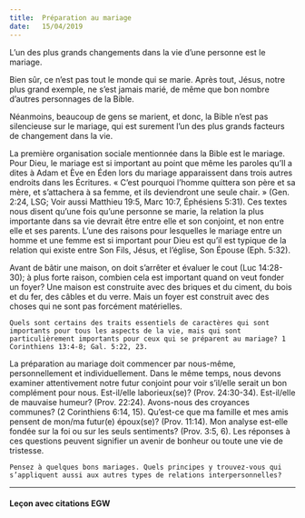 ```yaml
---
title:  Préparation au mariage
date:   15/04/2019
---
```


L’un des plus grands changements dans la vie d’une personne est le mariage.

Bien sûr, ce n’est pas tout le monde qui se marie. Après tout, Jésus, notre plus grand exemple, ne s’est jamais marié, de même que bon nombre d’autres personnages de la Bible.

Néanmoins, beaucoup de gens se marient, et donc, la Bible n’est pas silencieuse sur le mariage, qui est surement l’un des plus grands facteurs de changement dans la vie.

La première organisation sociale mentionnée dans la Bible est le mariage. Pour Dieu, le mariage est si important au point que même les paroles qu’Il a dites à Adam et Ève en Éden lors du mariage apparaissent dans trois autres endroits dans les Écritures. « C’est pourquoi l’homme quittera son père et sa mère, et s’attachera à sa femme, et ils deviendront une seule chair. » (Gen. 2:24, LSG; Voir aussi Matthieu 19:5, Marc 10:7, Éphésiens 5:31). Ces textes nous disent qu’une fois qu’une personne se marie, la relation la plus importante dans sa vie devrait être entre elle et son conjoint, et non entre elle et ses parents. L’une des raisons pour lesquelles le mariage entre un homme et une femme est si important pour Dieu est qu’il est typique de la relation qui existe entre Son Fils, Jésus, et l’église, Son Épouse (Eph. 5:32).

Avant de bâtir une maison, on doit s’arrêter et évaluer le cout (Luc 14:28-30); à plus forte raison, combien cela est important quand on veut fonder un foyer? Une maison est construite avec des briques et du ciment, du bois et du fer, des câbles et du verre. Mais un foyer est construit avec des choses qui ne sont pas forcément matérielles.

`Quels sont certains des traits essentiels de caractères qui sont importants pour tous les aspects de la vie, mais qui sont particulièrement importants pour ceux qui se préparent au mariage? 1 Corinthiens 13:4-8; Gal. 5:22, 23.`

La préparation au mariage doit commencer par nous-même, personnellement et individuellement. Dans le même temps, nous devons examiner attentivement notre futur conjoint pour voir s’il/elle serait un bon complément pour nous. Est-il/elle laborieux(se)? (Prov. 24:30-34). Est-il/elle de mauvaise humeur? (Prov. 22:24). Avons-nous des croyances communes? (2 Corinthiens 6:14, 15). Qu’est-ce que ma famille et mes amis pensent de mon/ma futur(e) époux(se)? (Prov. 11:14). Mon analyse est-elle fondée sur la foi ou sur les seuls sentiments? (Prov. 3:5, 6). Les réponses à ces questions peuvent signifier un avenir de bonheur ou toute une vie de tristesse.

`Pensez à quelques bons mariages. Quels principes y trouvez-vous qui s’appliquent aussi aux autres types de relations interpersonnelles?`

---

#### Leçon avec citations EGW